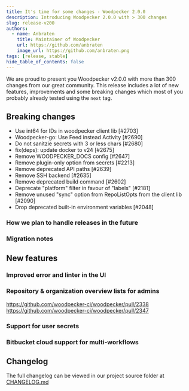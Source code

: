 ```yaml
---
title: It's time for some changes - Woodpecker 2.0.0
description: Introducing Woodpecker 2.0.0 with > 300 changes
slug: release-v200
authors:
  - name: Anbraten
    title: Maintainer of Woodpecker
    url: https://github.com/anbraten
    image_url: https://github.com/anbraten.png
tags: [release, stable]
hide_table_of_contents: false
---
```


We are proud to present you Woodpecker v2.0.0 with more than 300 changes from our great community. This release includes a lot of new features, improvements and some breaking changes which most of you probably already tested using the `next` tag.

<!--truncate-->

## Breaking changes

- Use int64 for IDs in woodpecker client lib [#2703]
- Woodpecker-go: Use Feed instead Activity [#2690]
- Do not sanitzie secrets with 3 or less chars [#2680]
- fix(deps): update docker to v24 [#2675]
- Remove WOODPECKER_DOCS config [#2647]
- Remove plugin-only option from secrets [#2213]
- Remove deprecated API paths [#2639]
- Remove SSH backend [#2635]
- Remove deprecated build command [#2602]
- Deprecate "platform" filter in favour of "labels" [#2181]
- Remove unused "sync" option from RepoListOpts from the client lib [#2090]
- Drop deprecated built-in environment variables [#2048]

### How we plan to handle releases in the future

### Migration notes

## New features

### Improved error and linter in the UI

### Repository & organization overview lists for admins

<https://github.com/woodpecker-ci/woodpecker/pull/2338>
<https://github.com/woodpecker-ci/woodpecker/pull/2347>

### Support for user secrets

### Bitbucket cloud support for multi-workflows

## Changelog

The full changelog can be viewed in our project source folder at [CHANGELOG.md](https://github.com/woodpecker-ci/woodpecker/blob/v1.0.0/CHANGELOG.md)
